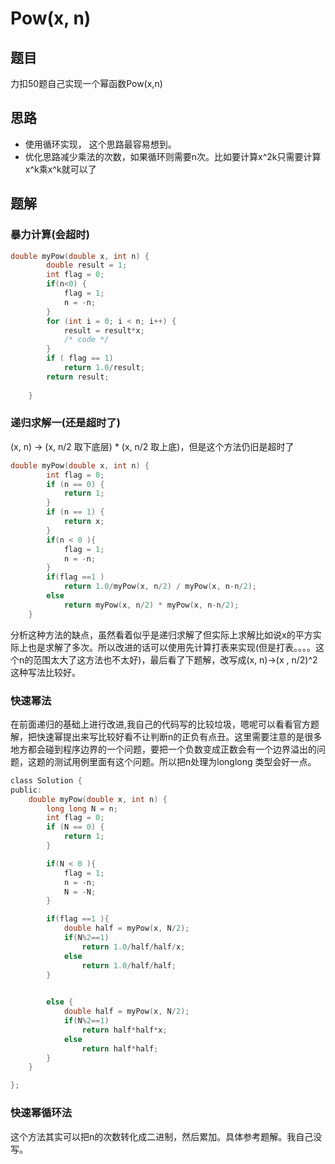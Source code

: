 # Pow(x, n)
## 题目
力扣50题自己实现一个幂函数Pow(x,n)
## 思路
- 使用循环实现， 这个思路最容易想到。
- 优化思路减少乘法的次数，如果循环则需要n次。比如要计算x^2k只需要计算x^k乘x^k就可以了

## 题解
### 暴力计算(会超时)
```c
double myPow(double x, int n) {
        double result = 1;
        int flag = 0;
        if(n<0) {
            flag = 1;
            n = -n;
        }
        for (int i = 0; i < n; i++) {
            result = result*x;
            /* code */
        }
        if ( flag == 1)
            return 1.0/result;
        return result;
        
    }
```
### 递归求解一(还是超时了)
(x, n) -> (x, n/2 取下底层) * (x, n/2 取上底)，但是这个方法仍旧是超时了
```c
double myPow(double x, int n) {
        int flag = 0;
        if (n == 0) {
            return 1;
        }
        if (n == 1) {
            return x;
        }
        if(n < 0 ){
            flag = 1;
            n = -n;
        }
        if(flag ==1 )
            return 1.0/myPow(x, n/2) / myPow(x, n-n/2);
        else 
            return myPow(x, n/2) * myPow(x, n-n/2);
    }
```
分析这种方法的缺点，虽然看着似乎是递归求解了但实际上求解比如说x的平方实际上也是求解了多次。所以改进的话可以使用先计算打表来实现(但是打表。。。。这个n的范围太大了这方法也不太好)，最后看了下题解，改写成(x, n)->(x , n/2)^2 这种写法比较好。

### 快速幂法
在前面递归的基础上进行改进,我自己的代码写的比较垃圾，嗯呢可以看看官方题解，把快速幂提出来写比较好看不让判断n的正负有点丑。这里需要注意的是很多地方都会碰到程序边界的一个问题，要把一个负数变成正数会有一个边界溢出的问题，这题的测试用例里面有这个问题。所以把n处理为longlong 类型会好一点。
```c
class Solution {
public:
    double myPow(double x, int n) {
        long long N = n;
        int flag = 0;
        if (N == 0) {
            return 1;
        }

        if(N < 0 ){
            flag = 1;
            n = -n;
            N = -N;
        }

        if(flag ==1 ){
            double half = myPow(x, N/2);
            if(N%2==1)
                return 1.0/half/half/x;
            else
                return 1.0/half/half;
        }

            
        else {
            double half = myPow(x, N/2);
            if(N%2==1)
                return half*half*x;
            else
                return half*half;
        }
    }

};
```
### 快速幂循环法
这个方法其实可以把n的次数转化成二进制，然后累加。具体参考题解。我自己没写。

